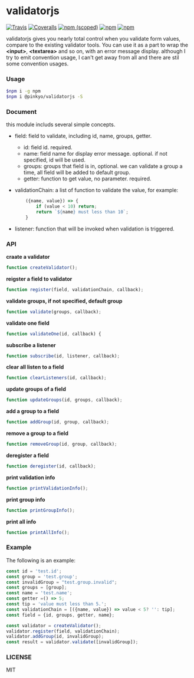 # validatorjs

[![Travis](https://img.shields.io/travis/pinkyo/validatorjs.svg)](https://travis-ci.org/pinkyo/validatorjs)
[![Coveralls](https://img.shields.io/coveralls/pinkyo/validatorjs.svg)](https://coveralls.io/github/pinkyo/validatorjs)
[![npm (scoped)](https://img.shields.io/npm/v/@pinkyo/validatorjs.svg?style=plastic)](https://www.npmjs.com/package/@pinkyo/validatorjs)
[![npm](https://img.shields.io/npm/dy/@pinkyo/validatorjs.svg)](https://www.npmjs.com/package/@pinkyo/validatorjs)
[![npm](https://img.shields.io/npm/l/@pinkyo/validatorjs.svg)](https://www.npmjs.com/package/@pinkyo/validatorjs)

validatorjs gives you nearly total control when you validate form values, compare to the existing validator tools. You can use it as a part to wrap the **\<input\>**, **\<textarea\>** and so on, with an error message display. although I try to emit convention usage, I can't get away from all and there are stil some convention usages.

### Usage

~~~ bash
$npm i -g npm
$npm i @pinkyo/validatorjs -S
~~~

### Document

this module includs several simple concepts.
- field: field to validate, including id, name, groups, getter.
    - id: field id. required.
    - name: field name for display error message. optional. if not specified, id will be used.
    - groups: groups that field is in, optional. we can validate a group a time, all field will be added to default group.
    - getter: function to get value, no parameter. required.
- validationChain: a list of function to validate the value, for example:

    ~~~ javascript
        ({name, value}) => {
            if (value < 10) return;
            return `${name} must less than 10`;
        }
    ~~~

- listener: function that will be invoked when validation is triggered.

### API

**craate a validator**

~~~ javascript
function createValidator();
~~~

**reigster a field to validator**

~~~ javascript
function register(field, validationChain, callback);
~~~

**validate groups, if not specified, default group**

~~~ javascript
function validate(groups, callback);
~~~

**validate one field**

~~~ javascript
function validateOne(id, callback) {
~~~

**subscribe a listener**

~~~ javascript
function subscribe(id, listener, callback);
~~~

**clear all listen to a field**

~~~ javascript
function clearListeners(id, callback);
~~~

**update groups of a field**

~~~ javascript
function updateGroups(id, groups, callback);
~~~

**add a group to a field**

~~~ javascript
function addGroup(id, group, callback);
~~~

**remove a group to a field**

~~~ javascript
function removeGroup(id, group, callback);
~~~

**deregister a field**

~~~ javascript
function deregister(id, callback);
~~~

**print validation info**

~~~ javascript
function printValidationInfo();
~~~

**print group info**

~~~ javascript
function printGroupInfo();
~~~

**print all info**

~~~ javascript
function printAllInfo();
~~~

### Example

The following is an example:

~~~ javascript
const id = 'test.id';
const group = 'test.group';
const invalidGroup = "test.group.invalid";
const groups = [group];
const name = 'test.name';
const getter =() => 5;
const tip = 'value must less than 5.';
const validationChain = [({name, value}) => value < 5? '': tip];
const field = {id, groups, getter, name};

const validator = createValidator();
validator.register(field, validationChain);
validator.addGroup(id, invalidGroup);
const result = validator.validate([invalidGroup]);
~~~

### LICENSE

 MIT
